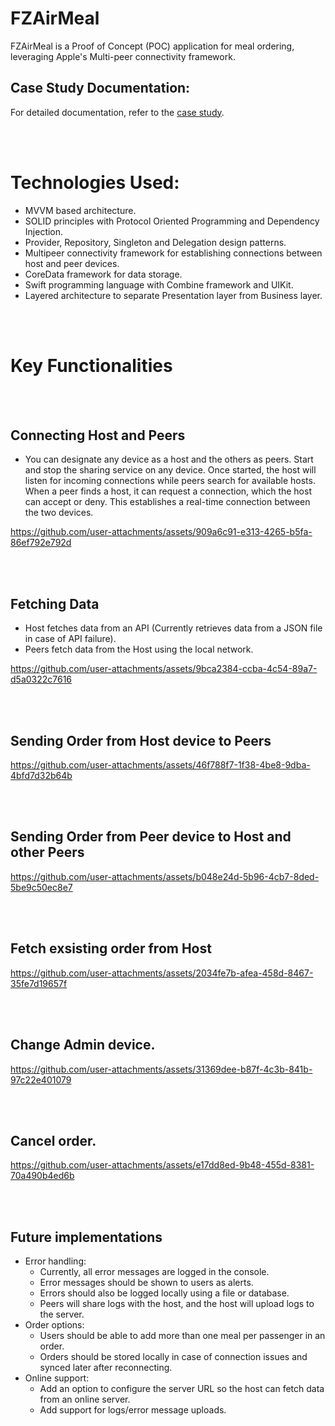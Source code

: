 
# FZAirMeal
FZAirMeal is a Proof of Concept (POC) application for meal ordering, leveraging Apple's Multi-peer connectivity framework.<br>
## Case Study Documentation: 
For detailed documentation, refer to the [case study](https://docs.google.com/document/d/1ZbVjy8rZb3_XCzA05dnZeMYzEHVSffeRITkenvKjK4c/edit?usp=sharing).

<br><br>
# Technologies Used:
- MVVM based architecture.
- SOLID principles with Protocol Oriented Programming and Dependency Injection.
- Provider, Repository, Singleton and Delegation design patterns.
- Multipeer connectivity framework for establishing connections between host and peer devices.
- CoreData framework for data storage.
- Swift programming language with Combine framework and UIKit.
- Layered architecture to separate Presentation layer from Business layer.
  
<br><br>
# Key Functionalities
<br><br>
## Connecting Host and Peers
- You can designate any device as a host and the others as peers. Start and stop the sharing service on any device. Once started, the host will listen for incoming connections while peers search for available hosts. When a peer finds a host, it can request a connection, which the host can accept or deny. This establishes a real-time connection between the two devices.
  
https://github.com/user-attachments/assets/909a6c91-e313-4265-b5fa-86ef792e792d



<br><br>
## Fetching Data
- Host fetches data from an API (Currently retrieves data from a JSON file in case of API failure).
- Peers fetch data from the Host using the local network.
  
https://github.com/user-attachments/assets/9bca2384-ccba-4c54-89a7-d5a0322c7616

<br><br>
## Sending Order from Host device to Peers
https://github.com/user-attachments/assets/46f788f7-1f38-4be8-9dba-4bfd7d32b64b

<br><br>
## Sending Order from Peer device to Host and other Peers
https://github.com/user-attachments/assets/b048e24d-5b96-4cb7-8ded-5be9c50ec8e7

<br><br>
## Fetch exsisting order from Host
https://github.com/user-attachments/assets/2034fe7b-afea-458d-8467-35fe7d19657f

<br><br>
## Change Admin device.
https://github.com/user-attachments/assets/31369dee-b87f-4c3b-841b-97c22e401079

<br><br>
## Cancel order.
https://github.com/user-attachments/assets/e17dd8ed-9b48-455d-8381-70a490b4ed6b

<br><br>
## Future implementations
- Error handling:
  - Currently, all error messages are logged in the console.
  - Error messages should be shown to users as alerts.
  - Errors should also be logged locally using a file or database.
  - Peers will share logs with the host, and the host will upload logs to the server.
- Order options:
  - Users should be able to add more than one meal per passenger in an order.
  - Orders should be stored locally in case of connection issues and synced later after reconnecting.
- Online support:
  - Add an option to configure the server URL so the host can fetch data from an online server.
  - Add support for logs/error message uploads.

 
